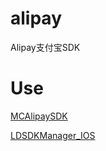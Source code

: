 # alipay
Alipay支付宝SDK

# Use
[MCAlipaySDK](https://github.com/poholo/MCAlipaySDK)

[LDSDKManager_IOS](https://github.com/poholo/LDSDKManager_IOS)
